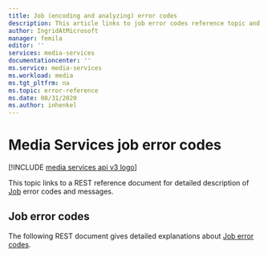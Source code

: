 ```yaml
---
title: Job (encoding and analyzing) error codes
description: This article links to job error codes reference topic and gives useful links to related topics.
author: IngridAtMicrosoft
manager: femila
editor: ''
services: media-services
documentationcenter: ''
ms.service: media-services
ms.workload: media
ms.tgt_pltfrm: na
ms.topic: error-reference
ms.date: 08/31/2020
ms.author: inhenkel
---
```


# Media Services job error codes

[!INCLUDE [media services api v3 logo](./includes/v3-hr.md)]

This topic links to a REST reference document for detailed description of [Job](transform-jobs-concept.md) error codes and messages.

## Job error codes

The following REST document gives detailed explanations about [Job error codes](/rest/api/media/jobs/get#joberrorcode).
